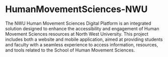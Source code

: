 # HumanMovementSciences-NWU

The NWU Human Movement Sciences Digital Platform is an integrated solution designed to enhance the accessibility and engagement of Human Movement Sciences resources at North West University. This project includes both a website and mobile application, aimed at providing students and faculty with a seamless experience to access information, resources, and tools related to the School of Human Movement Sciences. 
